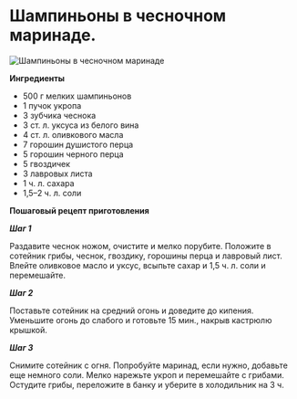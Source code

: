 # Шампиньоны в чесночном маринаде.
![Шампиньоны в чесночном маринаде](/images/Kulinar/Salad/shampinyony_v_chesnochnom_marinade.jpg 'Шампиньоны в чесночном маринаде')


**Ингредиенты**

- 500 г мелких шампиньонов
- 1 пучок укропа
- 3 зубчика чеснока
- 3 ст. л. уксуса из белого вина
- 4 ст. л. оливкового масла
- 7 горошин душистого перца
- 5 горошин черного перца
- 5 гвоздичек
- 3 лавровых листа
- 1 ч. л. сахара
- 1,5–2 ч. л. соли

**Пошаговый рецепт приготовления**

_**Шаг 1**_

Раздавите чеснок ножом, очистите и мелко порубите. Положите в сотейник грибы, чеснок, гвоздику, горошины перца и лавровый лист. Влейте оливковое масло и уксус, всыпьте сахар и 1,5 ч. л. соли и перемешайте.

_**Шаг 2**_


Поставьте сотейник на средний огонь и доведите до кипения. Уменьшите огонь до слабого и готовьте 15 мин., накрыв кастрюлю крышкой.

_**Шаг 3**_

Снимите сотейник с огня. Попробуйте маринад, если нужно, добавьте еще немного соли. Мелко нарежьте укроп и перемешайте с грибами. Остудите грибы, переложите в банку и уберите в холодильник на 3 ч.
